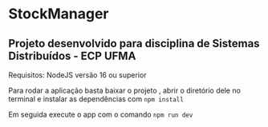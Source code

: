 # StockManager

## Projeto desenvolvido para disciplina de Sistemas Distribuídos - ECP UFMA

Requisitos: NodeJS versão 16 ou superior

Para rodar a aplicação basta baixar o projeto , abrir o diretório dele no terminal e instalar as dependências com ``` npm install ```

Em seguida execute o app com o comando ``` npm run dev ```
